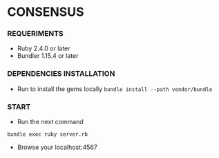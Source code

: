 # CONSENSUS

### REQUERIMENTS

* Ruby 2.4.0 or later
* Bundler 1.15.4 or later

### DEPENDENCIES INSTALLATION

* Run to install the gems locally
`bundle install --path vendor/bundle`

### START

* Run the next command

`bundle exec ruby server.rb`

* Browse your localhost:4567
